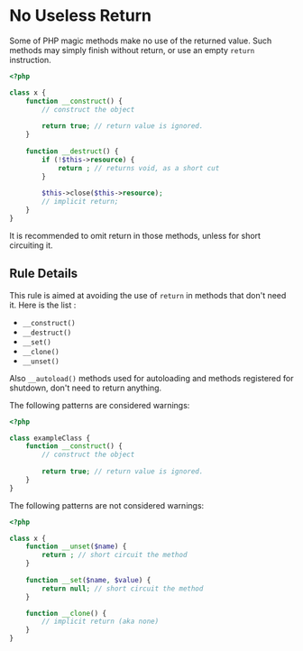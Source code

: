 <!-- Good Practices -->
# No Useless Return

Some of PHP magic methods make no use of the returned value. Such methods may simply finish without return, or use an empty `return` instruction.

```php
<?php

class x {
	function __construct() {
		// construct the object
		
		return true; // return value is ignored.
	}
	
	function __destruct() {
		if (!$this->resource) {
			return ; // returns void, as a short cut
		}
		
		$this->close($this->resource);
		// implicit return;
	}
}

```


It is recommended to omit return in those methods, unless for short circuiting it.


## Rule Details

This rule is aimed at avoiding the use of `return` in methods that don't need it. Here is the list : 

* `__construct()`
* `__destruct()`
* `__set()`
* `__clone()`
* `__unset()`

Also `__autoload()` methods used for autoloading and methods registered for shutdown, don't need to return anything.


The following patterns are considered warnings:

```php
<?php

class exampleClass {
	function __construct() {
		// construct the object
		
		return true; // return value is ignored.
	}
}

```


The following patterns are not considered warnings:

```php
<?php

class x {
	function __unset($name) {
		return ; // short circuit the method
	}
	
	function __set($name, $value) {
		return null; // short circuit the method
	}

	function __clone() {
		// implicit return (aka none)
	}
}

```

